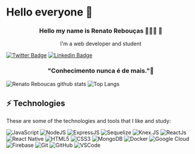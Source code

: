 
# Hello everyone 👋

<h3><p align="center">Hello my name is Renato Rebouças 👨🏻‍💻 🚀</p></h3>
<p align="center">I'm a web developer and student</p>


[![Twitter Badge](https://img.shields.io/badge/-Twitter-blue?style=flat-square&labelColor=blue&logo=twitter&logoColor=white&link=https://twitter.com/https_zero6)](https://twitter.com/https_zero6)
[![Linkedin Badge](https://img.shields.io/badge/-LinkedIn-blue?style=flat-square&logo=Linkedin&logoColor=white&link=https://www.linkedin.com/in/renato-rebou%C3%A7as-9bb008132/)](https://www.linkedin.com/in/renato-rebou%C3%A7as-9bb008132/) 



<h3><p align="center"> "Conhecimento nunca é de mais."🧠</p></h3>

<!--
<p align="center">
<img src="https://devicons.github.io/devicon/devicon.git/icons/react/react-original-wordmark.svg" alt="react" width="20" height="20"/>
<img src="https://devicons.github.io/devicon/devicon.git/icons/css3/css3-original-wordmark.svg" alt="css3"  width="20" height="20"/>
<img src="https://devicons.github.io/devicon/devicon.git/icons/html5/html5-original-wordmark.svg" alt="html5"  width="20" height="20"/>
<img src="https://devicons.github.io/devicon/devicon.git/icons/javascript/javascript-original.svg" alt="javascript" width="20" height="20"/>
<img src="https://devicons.github.io/devicon/devicon.git/icons/nodejs/nodejs-original.svg" alt="nodejs" width="20" height="20"/>
</p>
-->

![Renato Reboucas github stats](https://github-readme-stats.vercel.app/api?username=renatoReboucas&show_icons=true&theme=dracula")
![Top Langs](https://github-readme-stats.vercel.app/api/top-langs/?username=renatoReboucas&layout=compact&theme=dracula")


<!-- 
[![alt text][1.1]][1]
[![alt text][2.1]][2]

[1.1]: http://i.imgur.com/tXSoThF.png
[2.1]: http://i.imgur.com/P3YfQoD.png


[1]: https://twitter.com/https_zero6
[2]: https://www.facebook.com/tinho361/

<h1 align="center">
  <img src="./giphy.gif" alt="developer cat" />
</h1>
-->
## ⚡️ Technologies

These are some of the technologies and tools that I like and study:

![JavaScript](https://img.shields.io/badge/-JavaScript-black?style=flat-square&logo=javascript)
![NodeJS](https://img.shields.io/badge/-Nodejs-339933?style=flat-square&logo=Node.js&logoColor=white)
![ExpressJS](https://img.shields.io/badge/-ExpressJS-green?style=flat-square&logo=expressjs)
![Sequelize](https://img.shields.io/badge/-Sequelize-333533?style=flat-sequelize&logo=white)
![Knex.JS](https://img.shields.io/badge/-Knex.JS-e16426?style=flat-square&logo=knex.js&logoColor=white)
![ReactJs](https://img.shields.io/badge/-ReactJS-7209b7?style=flat-square&logo=react&logoColor=white)
![React Native](https://img.shields.io/badge/-React%20Native-7209b7?style=flat-square&logo=react&logoColor=white)
![HTML5](https://img.shields.io/badge/-HTML5-E34F26?style=flat-square&logo=html5&logoColor=white)
![CSS3](https://img.shields.io/badge/-CSS3-1572B6?style=flat-square&logo=css3)
![MongoDB](https://img.shields.io/badge/-MongoDB-black?style=flat-square&logo=mongodb)
![Docker](https://img.shields.io/badge/-Docker-f8f4f2?style=flat-square&logo=docker&logoColor=docker)
![Google Cloud](https://img.shields.io/badge/Google%20Cloud-4285F4?style=flat-square&logo=google-cloud&logoColor=white)
![Firebase](https://img.shields.io/badge/Firebase-FFCA28?style=flat-square&logo=firebase&logoColor=white)
![Git](https://img.shields.io/badge/-Git-black?style=flat-square&logo=git)
![GitHub](https://img.shields.io/badge/-GitHub-181717?style=flat-square&logo=github)
![VSCode](https://img.shields.io/badge/-VSCode-007ACC?style=flat-square&logo=visual-studio-code&logoColor=white)



